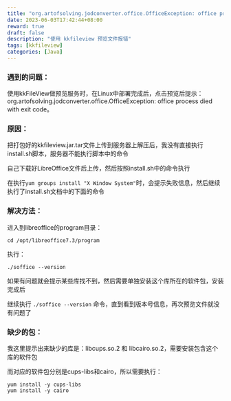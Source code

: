 ```yaml
---
title: "org.artofsolving.jodconverter.office.OfficeException: office process died with exit code"
date: 2023-06-03T17:42:44+08:00
reward: true
draft: false
description: "使用 kkfileview 预览文件报错"
tags: [kkfileview]
categories: [Java]
---
```


<!--more-->

### 遇到的问题：

使用kkFileView做预览服务时，在Linux中部署完成后，点击预览后提示：org.artofsolving.jodconverter.office.OfficeException: office process died with exit code。

### 原因：

把打包好的kkfileview.jar.tar文件上传到服务器上解压后，我没有直接执行install.sh脚本，服务器不能执行脚本中的命令

自己下载好LibreOffice文件后上传，然后按照install.sh中的命令执行

在执行`yum groups install "X Window System"`时，会提示失败信息，然后继续执行了install.sh文档中的下面的命令

### 解决方法：

进入到libreoffice的program目录：

```shell
cd /opt/libreoffice7.3/program
```

执行：

```shell
./soffice --version
```

如果有问题就会提示某些库找不到，然后需要单独安装这个库所在的软件包，安装完成后

继续执行 `./soffice --version` 命令，直到看到版本号信息，再次预览文件就没有问题了

### 缺少的包：

我这里提示出来缺少的库是：libcups.so.2 和 libcairo.so.2，需要安装包含这个库的软件包

而对应的软件包分别是cups-libs和cairo，所以需要执行：

```shell
yum install -y cups-libs
yum install -y cairo
```




